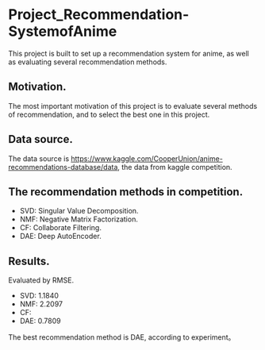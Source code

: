 # Project_Recommendation-SystemofAnime
This project is built to set up a recommendation system for anime, as well as evaluating several recommendation methods.

## Motivation.
The most important motivation of this project is to evaluate several methods of recommendation, and to select the best one in this project.

## Data source.
The data source is https://www.kaggle.com/CooperUnion/anime-recommendations-database/data, the data from kaggle competition.

## The recommendation methods in competition.
- SVD: Singular Value Decomposition.
- NMF: Negative Matrix Factorization.
- CF: Collaborate Filtering.
- DAE: Deep AutoEncoder.

## Results. 
Evaluated by RMSE.
- SVD: 1.1840
- NMF: 2.2097
- CF:
- DAE: 0.7809

The best recommendation method is DAE, according to experiment。
